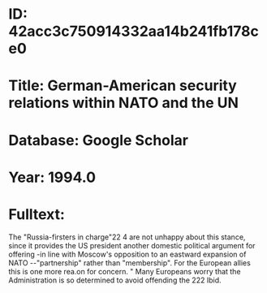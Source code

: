 # ID: 42acc3c750914332aa14b241fb178ce0
# Title: German-American security relations within NATO and the UN
# Database: Google Scholar
# Year: 1994.0
# Fulltext:
The "Russia-firsters in charge"22 4 are not unhappy about this stance, since it provides the US president another domestic political argument for offering -in line with Moscow's opposition to an eastward expansion of NATO --"partnership" rather than "membership".
For the European allies this is one more rea.on for concern. "
Many Europeans worry that the Administration is so determined to avoid offending the 222 Ibid.